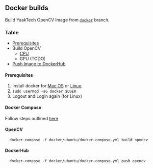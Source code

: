 ## Docker builds
Build YaakTech OpenCV Image from [`docker`](https://github.com/yaak-ai/opencv/tree/docker) branch.

### Table

- [Prerequisites](https://github.com/yaak-ai/opencv/tree/docker/docker#prerequisites)
- Build OpenCV
  - [CPU](https://github.com/yaak-ai/opencv/tree/docker/docker#opencv)
  - GPU (TODO)
- [Push Image to DockerHub](https://github.com/yaak-ai/opencv/tree/docker/docker#dockerhub)

#### Prerequisites
  1. Install docker for [Mac OS](https://www.docker.com/products/docker-desktop) or [Linux](https://docs.docker.com/engine/install/ubuntu/).
  2. `sudo usermod -aG docker $USER`
  3. Logout and Login again (for Linux)

#### Docker Compose

  Follow steps outlined [here](https://github.com/yaak-ai/service-calibration/blob/master/scripts/install_docker.sh)

#### OpenCV
```
  docker-compose -f docker/ubuntu/docker-compose.yml build opencv
```

#### DockerHub
```
  docker-compose -f docker/ubuntu/docker-compose.yml push opencv
```
